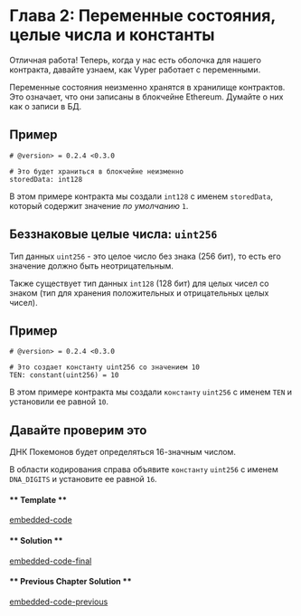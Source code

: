 <!-- Add translation for the following page: https://vyper.fun/#/1/state_vars_and_ints
Do NOT change the code below. The below code runs the code editor -->

# Глава 2: Переменные состояния, целые числа и константы

Отличная работа! Теперь, когда у нас есть оболочка для нашего контракта, давайте узнаем, как Vyper работает с переменными.

Переменные состояния неизменно хранятся в хранилище контрактов. Это означает, что они записаны в блокчейне Ethereum. Думайте о них как о записи в БД.

## Пример

```vyper
# @version> = 0.2.4 <0.3.0

# Это будет храниться в блокчейне неизменно
storedData: int128
```

В этом примере контракта мы создали `int128` с именем `storedData`, который содержит значение _по умолчанию_ `1`.

## Беззнаковые целые числа: `uint256`

Тип данных `uint256` - это целое число без знака (256 бит), то есть его значение должно быть неотрицательным.

Также существует тип данных `int128` (128 бит) для целых чисел со знаком (тип для хранения положительных и отрицательных целых чисел).

## Пример

```vyper
# @version> = 0.2.4 <0.3.0

# Это создает константу uint256 со значением 10
TEN: constant(uint256) = 10
```

В этом примере контракта мы создали `константу` `uint256` с именем `TEN` и установили ее равной `10`.

## Давайте проверим это

ДНК Покемонов будет определяться 16-значным числом.

В области кодирования справа объявите `константу` `uint256` с именем `DNA_DIGITS` и установите ее равной `16`.

<!-- tabs:start -->

#### ** Template **

[embedded-code](../../assets/1/1.2-template-code.vy ':include :type=code embed-template')

#### ** Solution **

[embedded-code-final](../../assets/1/1.2-finished-code.vy ':include :type=code embed-final')

#### ** Previous Chapter Solution **

[embedded-code-previous](../../assets/1/1.1-finished-code.vy ':include :type=code embed-previous')

<!-- tabs:end -->
